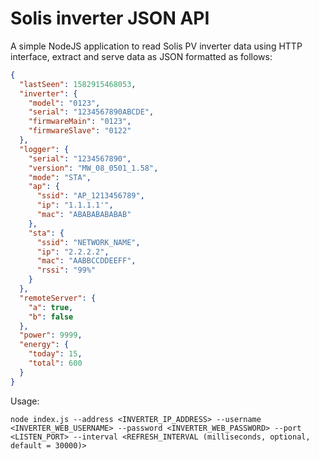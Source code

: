 # Solis inverter JSON API
A simple NodeJS application to read Solis PV inverter data using HTTP interface, extract and serve data as JSON formatted as follows:

```json
{
  "lastSeen": 1582915468053,
  "inverter": {
    "model": "0123",
    "serial": "1234567890ABCDE",
    "firmwareMain": "0123",
    "firmwareSlave": "0122"
  },
  "logger": {
    "serial": "1234567890",
    "version": "MW_08_0501_1.58",
    "mode": "STA",
    "ap": {
      "ssid": "AP_1213456789",
      "ip": "1.1.1.1'",
      "mac": "ABABABABABAB"
    },
    "sta": {
      "ssid": "NETWORK_NAME",
      "ip": "2.2.2.2",
      "mac": "AABBCCDDEEFF",
      "rssi": "99%"
    }
  },
  "remoteServer": {
    "a": true,
    "b": false
  },
  "power": 9999,
  "energy": {
    "today": 15,
    "total": 600
  }
}
```
 
 Usage:
 
`node index.js --address <INVERTER_IP_ADDRESS> --username <INVERTER_WEB_USERNAME> --password <INVERTER_WEB_PASSWORD> --port <LISTEN_PORT> --interval <REFRESH_INTERVAL (milliseconds, optional, default = 30000)>`
